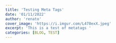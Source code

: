 ```yaml
---
title: 'Testing Meta Tags'
date: '01/11/2022'
author: 'renato'
cover_image: 'https://i.imgur.com/L478exX.jpeg'
excerpt: 'This is a test of metatags '
categories: [BLOG, TEST]
---
```

